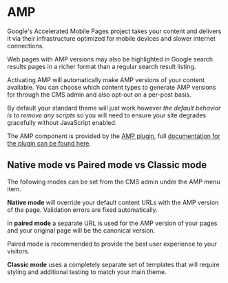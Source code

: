 # AMP

Google's Accelerated Mobile Pages project takes your content and delivers it via their infrastructure optimized for mobile devices and slower internet connections.

Web pages with AMP versions may also be highlighted in Google search results pages in a richer format than a regular search result listing.

Activating AMP will automatically make AMP versions of your content available. You can choose which content types to generate AMP versions for through the CMS admin and also opt-out on a per-post basis.

By default your standard theme will just work however _the default behavior is to remove any scripts_ so you will need to ensure your site degrades gracefully without JavaScript enabled.

The AMP component is provided by the [AMP plugin](https://github.com/humanmade/amp-wp), full [documentation for the plugin can be found here](https://amp-wp.org/documentation/getting-started/).

## Native mode vs Paired mode vs Classic mode

The following modes can be set from the CMS admin under the AMP menu item.

**Native mode** will override your default content URLs with the AMP version of the page. Validation errors are fixed automatically.

In **paired mode** a separate URL is used for the AMP version of your pages and your original page will be the canonical version.

Paired mode is recommended to provide the best user experience to your visitors.

**Classic mode** uses a completely separate set of templates that will require styling and additional testing to match your main theme.
